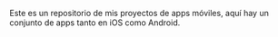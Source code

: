 Este es un repositorio de mis proyectos de apps móviles, aquí hay un conjunto de apps tanto en iOS como Android.